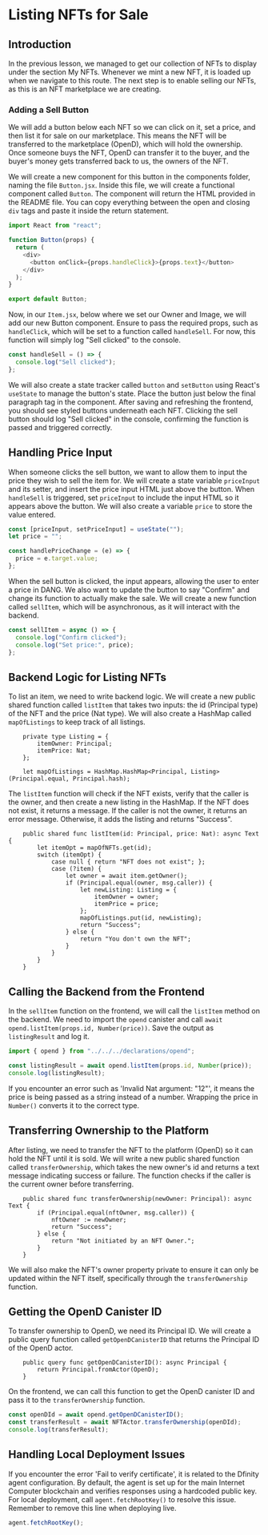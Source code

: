 # Listing NFTs for Sale

## Introduction

In the previous lesson, we managed to get our collection of NFTs to display under the section My NFTs. Whenever we mint a new NFT, it is loaded up when we navigate to this route. The next step is to enable selling our NFTs, as this is an NFT marketplace we are creating.

### Adding a Sell Button

We will add a button below each NFT so we can click on it, set a price, and then list it for sale on our marketplace. This means the NFT will be transferred to the marketplace (OpenD), which will hold the ownership. Once someone buys the NFT, OpenD can transfer it to the buyer, and the buyer's money gets transferred back to us, the owners of the NFT.

We will create a new component for this button in the components folder, naming the file `Button.jsx`. Inside this file, we will create a functional component called `Button`. The component will return the HTML provided in the README file. You can copy everything between the open and closing `div` tags and paste it inside the return statement.

```js
import React from "react";

function Button(props) {
  return (
    <div>
      <button onClick={props.handleClick}>{props.text}</button>
    </div>
  );
}

export default Button;
```

Now, in our `Item.jsx`, below where we set our Owner and Image, we will add our new Button component. Ensure to pass the required props, such as `handleClick`, which will be set to a function called `handleSell`. For now, this function will simply log "Sell clicked" to the console.

```js
const handleSell = () => {
  console.log("Sell clicked");
};
```

We will also create a state tracker called `button` and `setButton` using React's `useState` to manage the button's state. Place the button just below the final paragraph tag in the component. After saving and refreshing the frontend, you should see styled buttons underneath each NFT. Clicking the sell button should log "Sell clicked" in the console, confirming the function is passed and triggered correctly.

## Handling Price Input

When someone clicks the sell button, we want to allow them to input the price they wish to sell the item for. We will create a state variable `priceInput` and its setter, and insert the price input HTML just above the button. When `handleSell` is triggered, set `priceInput` to include the input HTML so it appears above the button. We will also create a variable `price` to store the value entered.

```js
const [priceInput, setPriceInput] = useState("");
let price = "";

const handlePriceChange = (e) => {
  price = e.target.value;
};
```

When the sell button is clicked, the input appears, allowing the user to enter a price in DANG. We also want to update the button to say "Confirm" and change its function to actually make the sale. We will create a new function called `sellItem`, which will be asynchronous, as it will interact with the backend.

```js
const sellItem = async () => {
  console.log("Confirm clicked");
  console.log("Set price:", price);
};
```

## Backend Logic for Listing NFTs

To list an item, we need to write backend logic. We will create a new public shared function called `listItem` that takes two inputs: the id (Principal type) of the NFT and the price (Nat type). We will also create a HashMap called `mapOfListings` to keep track of all listings.

```mo
    private type Listing = {
        itemOwner: Principal;
        itemPrice: Nat;
    };

    let mapOfListings = HashMap.HashMap<Principal, Listing>(Principal.equal, Principal.hash);
```

The `listItem` function will check if the NFT exists, verify that the caller is the owner, and then create a new listing in the HashMap. If the NFT does not exist, it returns a message. If the caller is not the owner, it returns an error message. Otherwise, it adds the listing and returns "Success".

```mo
    public shared func listItem(id: Principal, price: Nat): async Text {
        let itemOpt = mapOfNFTs.get(id);
        switch (itemOpt) {
            case null { return "NFT does not exist"; };
            case (?item) {
                let owner = await item.getOwner();
                if (Principal.equal(owner, msg.caller)) {
                    let newListing: Listing = {
                        itemOwner = owner;
                        itemPrice = price;
                    };
                    mapOfListings.put(id, newListing);
                    return "Success";
                } else {
                    return "You don't own the NFT";
                }
            }
        }
    }
```

## Calling the Backend from the Frontend

In the `sellItem` function on the frontend, we will call the `listItem` method on the backend. We need to import the `opend` canister and call `await opend.listItem(props.id, Number(price))`. Save the output as `listingResult` and log it.

```js
import { opend } from "../../../declarations/opend";

const listingResult = await opend.listItem(props.id, Number(price));
console.log(listingResult);
```

If you encounter an error such as 'Invalid Nat argument: "12"', it means the price is being passed as a string instead of a number. Wrapping the price in `Number()` converts it to the correct type.

## Transferring Ownership to the Platform

After listing, we need to transfer the NFT to the platform (OpenD) so it can hold the NFT until it is sold. We will write a new public shared function called `transferOwnership`, which takes the new owner's id and returns a text message indicating success or failure. The function checks if the caller is the current owner before transferring.

```mo
    public shared func transferOwnership(newOwner: Principal): async Text {
        if (Principal.equal(nftOwner, msg.caller)) {
            nftOwner := newOwner;
            return "Success";
        } else {
            return "Not initiated by an NFT Owner.";
        }
    }
```

We will also make the NFT's owner property private to ensure it can only be updated within the NFT itself, specifically through the `transferOwnership` function.

## Getting the OpenD Canister ID

To transfer ownership to OpenD, we need its Principal ID. We will create a public query function called `getOpenDCanisterID` that returns the Principal ID of the OpenD actor.

```mo
    public query func getOpenDCanisterID(): async Principal {
        return Principal.fromActor(OpenD);
    }
```

On the frontend, we can call this function to get the OpenD canister ID and pass it to the `transferOwnership` function.

```js
const openDId = await opend.getOpenDCanisterID();
const transferResult = await NFTActor.transferOwnership(openDId);
console.log(transferResult);
```

## Handling Local Deployment Issues

If you encounter the error 'Fail to verify certificate', it is related to the Dfinity agent configuration. By default, the agent is set up for the main Internet Computer blockchain and verifies responses using a hardcoded public key. For local deployment, call `agent.fetchRootKey()` to resolve this issue. Remember to remove this line when deploying live.

```js
agent.fetchRootKey();
```
